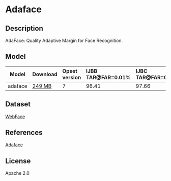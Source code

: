 <!--- SPDX-License-Identifier: Apache-2.0 -->

# Adaface

## Description

AdaFace: Quality Adaptive Margin for Face Recognition.

## Model

| Model   | Download               | Opset version | IJBB TAR@FAR=0.01% | IJBC TAR@FAR=0.01% |
| ------- | :--------------------- | :------------ | :----------------- | :----------------- |
| adaface | [249 MB](adaface.onnx) | 7             | 96.41              | 97.66              |

## Dataset

[WebFace](https://paperswithcode.com/dataset/casia-webface)

## References

[Adaface](https://github.com/mk-minchul/AdaFace)

## License

Apache 2.0
